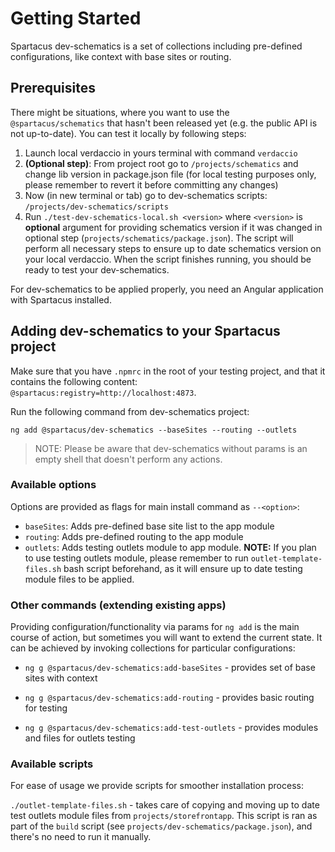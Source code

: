 # Getting Started

Spartacus dev-schematics is a set of collections including pre-defined configurations, like context with base sites or routing.

## Prerequisites

There might be situations, where you want to use the `@spartacus/schematics` that hasn't been released yet (e.g. the public API is not up-to-date). You can test it locally by following steps:

1. Launch local verdaccio in yours terminal with command `verdaccio`
2. **(Optional step)**: From project root go to `/projects/schematics` and change lib version in package.json file (for local testing purposes only, please remember to revert it before committing any changes)
3. Now (in new terminal or tab) go to dev-schematics scripts: `/projects/dev-schematics/scripts`
4. Run `./test-dev-schematics-local.sh <version>` where `<version>` is **optional** argument for providing schematics version if it was changed in optional step (`projects/schematics/package.json`). The script will perform all necessary steps to ensure up to date schematics version on your local verdaccio. When the script finishes running, you should be ready to test your dev-schematics.

For dev-schematics to be applied properly, you need an Angular application with Spartacus installed.

## Adding dev-schematics to your Spartacus project

Make sure that you have `.npmrc` in the root of your testing project, and that it contains the following content: `@spartacus:registry=http://localhost:4873`.

Run the following command from dev-schematics project:

`ng add @spartacus/dev-schematics --baseSites --routing --outlets`

> NOTE: Please be aware that dev-schematics without params is an empty shell that doesn't perform any actions.

### Available options

Options are provided as flags for main install command as `--<option>`:

- `baseSites`: Adds pre-defined base site list to the app module
- `routing`: Adds pre-defined routing to the app module
- `outlets`: Adds testing outlets module to app module. **NOTE:** If you plan to use testing outlets module, please remember to run `outlet-template-files.sh` bash script beforehand, as it will ensure up to date testing module files to be applied.

### Other commands (extending existing apps)

Providing configuration/functionality via params for `ng add` is the main course of action, but sometimes you will want to extend the current state. It can be achieved by invoking collections for particular configurations:

- `ng g @spartacus/dev-schematics:add-baseSites` - provides set of base sites with context

- `ng g @spartacus/dev-schematics:add-routing` - provides basic routing for testing

- `ng g @spartacus/dev-schematics:add-test-outlets` - provides modules and files for outlets testing

### Available scripts

For ease of usage we provide scripts for smoother installation process:

`./outlet-template-files.sh` - takes care of copying and moving up to date test outlets module files from `projects/storefrontapp`.
This script is ran as part of the `build` script (see `projects/dev-schematics/package.json`), and there's no need to run it manually.
